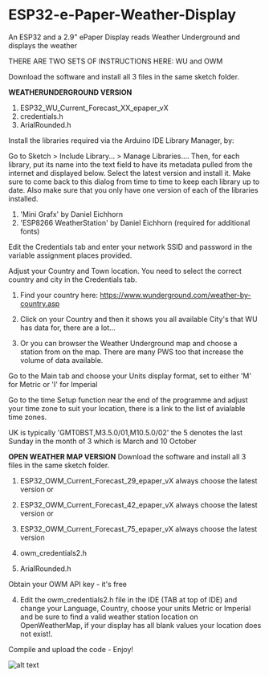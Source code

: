 # ESP32-e-Paper-Weather-Display
An ESP32 and a 2.9" ePaper Display reads Weather Underground and displays the weather

THERE ARE TWO SETS OF INSTRUCTIONS HERE: WU and OWM

Download the software and install all 3 files in the same sketch folder.

**WEATHERUNDERGROUND VERSION**

1. ESP32_WU_Current_Forecast_XX_epaper_vX
2. credentials.h
3. ArialRounded.h 

Install the libraries required via the Arduino IDE Library Manager, by:

Go to Sketch > Include
Library... > Manage
Libraries.... Then, for each library, put its name into the text field
to have its metadata pulled from the internet and displayed below. Select the
latest version and install it. Make sure to come back to this dialog from time to
time to keep each library up to date. Also make sure that you only have one
version of each of the libraries installed.

1. 'Mini Grafx' by Daniel Eichhorn
2. 'ESP8266 WeatherStation' by Daniel Eichhorn (required for additional fonts)

Edit the Credentials tab and enter your network SSID and password in the variable assignment places provided.

Adjust your Country and Town location. You need to select the correct country and city in the Credentials tab.

1. Find your country here: https://www.wunderground.com/weather-by-country.asp

2. Click on your Country and then it shows you all available City's that WU has data for, there are a lot...

3. Or you can browser the Weather Underground map and choose a station from on the map. There are many PWS too that increase the volume of data available.

Go to the Main tab and choose your Units display format, set to either 'M' for Metric or 'I' for Imperial

Go to the time Setup function near the end of the programme and adjust your time zone to suit your location, there is a link to the list of avialable time zones.

UK is typically 'GMT0BST,M3.5.0/01,M10.5.0/02'  the 5 denotes the last Sunday in the month of 3 which is March and 10 October

**OPEN WEATHER MAP VERSION**
Download the software and install all 3 files in the same sketch folder.

1. ESP32_OWM_Current_Forecast_29_epaper_vX always choose the latest version
or 
1. ESP32_OWM_Current_Forecast_42_epaper_vX always choose the latest version
or
1. ESP32_OWM_Current_Forecast_75_epaper_vX always choose the latest version

2. owm_credentials2.h

3. ArialRounded.h 

Obtain your OWM API key - it's free

4. Edit the owm_credentials2.h file in the IDE (TAB at top of IDE) and change your Language, Country, choose your units Metric or Imperial and be sure to find a valid weather station location on OpenWeatherMap, if your display has all blank values your location does not exist!.

Compile and upload the code - Enjoy!

![alt text](https://github.com/G6EJD/ESP32-e-Paper-Weather-Display/blob/master/IMG_2096b.jpg)

